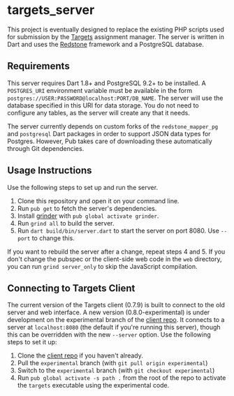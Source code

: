 # targets_server #

This project is eventually designed to replace the existing PHP scripts used for submission by the [Targets][client_github] assignment manager. The server is written in Dart and uses the [Redstone][redstone] framework and a PostgreSQL database.

## Requirements ##

This server requires Dart 1.8+ and PostgreSQL 9.2+ to be installed. A `POSTGRES_URI` environment variable must be available in the form `postgres://USER:PASSWORD@localhost:PORT/DB_NAME`. The server will use the database specified in this URI for data storage. You do not need to configure any tables, as the server will create any that it needs.

The server currently depends on custom forks of the `redstone_mapper_pg` and `postgresql` Dart packages in order to support JSON data types for Postgres. However, Pub takes care of downloading these automatically through Git dependencies.

## Usage Instructions ##

Use the following steps to set up and run the server.

1. Clone this repository and open it on your command line.
2. Run `pub get` to fetch the server's dependencies.
3. Install [grinder][grinder] with `pub global activate grinder`.
4. Run `grind all` to build the server.
5. Run `dart build/bin/server.dart` to start the server on port 8080. Use `--port` to change this.

If you want to rebuild the server after a change, repeat steps 4 and 5. If you don't change the pubspec or the client-side web code in the `web` directory, you can run `grind server_only` to skip the JavaScript compilation.

## Connecting to Targets Client ##

The current version of the Targets client (0.7.9) is built to connect to the old server and web interface. A new version (0.8.0-experimental) is under development on the experimental branch of the [client repo][client_github]. It connects to a server at `localhost:8080` (the default if you're running this server), though this can be overridden with the new `--server` option. Use the following steps to set it up:

1. Clone the [client repo][client_github] if you haven't already.
2. Pull the `experimental` branch (with `git pull origin experimental`)
3. Switch to the `experimental` branch (with `git checkout experimental`)
4. Run `pub global activate -s path .` from the root of the repo to activate the `targets` executable using the experimental code.



[client_github]: https://github.com/dart-targets/targets
[redstone]: http://redstonedart.org
[grinder]: https://pub.dartlang.org/package/grinder